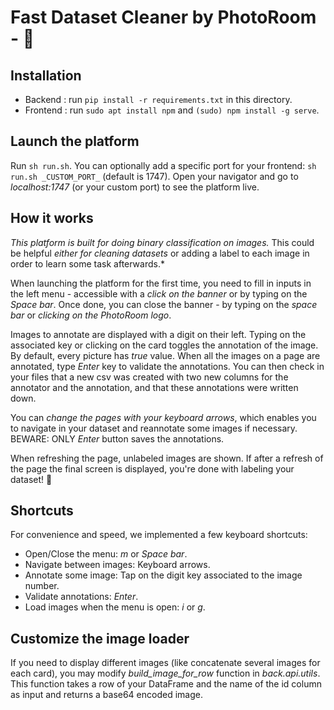 # Fast Dataset Cleaner by PhotoRoom - 🏃

## Installation

- Backend : run `pip install -r requirements.txt` in this directory.
- Frontend : run `sudo apt install npm` and `(sudo) npm install -g serve`.

## Launch the platform

Run `sh run.sh`. You can optionally add a specific port for your frontend: `sh run.sh _CUSTOM_PORT_` (default is 1747).
Open your navigator and go to _localhost:1747_ (or your custom port) to see the platform live.

## How it works

*This platform is built for doing binary classification on images.* This could be helpful *either for cleaning datasets* or adding a label to each image in order to learn some task afterwards.*

When launching the platform for the first time, you need to fill in inputs in the left menu - accessible with a _click on the banner_ or by typing on the _Space bar_. Once done, you can close the banner - by typing on the _space bar_ or _clicking on the PhotoRoom logo_.

Images to annotate are displayed with a digit on their left. Typing on the associated key or clicking on the card toggles the annotation of the image. By default, every picture has _true_ value. When all the images on a page are annotated, type *_Enter_* key to validate the annotations. You can then check in your files that a new csv was created with two new columns for the annotator and the annotation, and that these annotations were written down.

You can *change the pages with your keyboard arrows*, which enables you to navigate in your dataset and reannotate some images if necessary. BEWARE: ONLY _Enter_ button saves the annotations.

When refreshing the page, unlabeled images are shown. If after a refresh of the page the final screen is displayed, you're done with labeling your dataset! 🎉

## Shortcuts

For convenience and speed, we implemented a few keyboard shortcuts:

- Open/Close the menu: _m_ or _Space bar_.
- Navigate between images: Keyboard arrows.
- Annotate some image: Tap on the digit key associated to the image number.
- Validate annotations: _Enter_.
- Load images when the menu is open: _i_ or _g_.

## Customize the image loader

If you need to display different images (like concatenate several images for each card), you may modify *build_image_for_row* function in _back.api.utils_. This function takes a row of your DataFrame and the name of the id column as input and returns a base64 encoded image.
